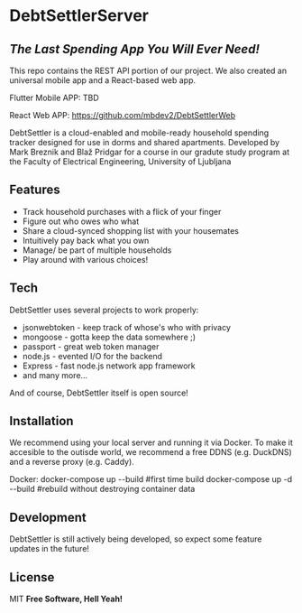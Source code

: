 # DebtSettlerServer
## _The Last Spending App You Will Ever Need!_

This repo contains the REST API portion of our project. We also created an universal mobile app and a React-based web app.

Flutter Mobile APP: TBD

React Web APP: https://github.com/mbdev2/DebtSettlerWeb

DebtSettler is a cloud-enabled and mobile-ready household spending tracker designed for use in dorms and shared apartments.
Developed by Mark Breznik and Blaž Pridgar for a course in our gradute study program at the Faculty of Electrical Engineering, University of Ljubljana

## Features

- Track household purchases with a flick of your finger
- Figure out who owes who what
- Share a cloud-synced shopping list with your housemates
- Intuitively pay back what you own
- Manage/ be part of multiple households
- Play around with various choices!


## Tech

DebtSettler uses several projects to work properly:

- jsonwebtoken - keep track of whose's who with privacy
- mongoose - gotta keep the data somewhere ;)
- passport - great web token manager
- node.js - evented I/O for the backend
- Express - fast node.js network app framework
- and many more...

And of course, DebtSettler itself is open source!


## Installation

We recommend using your local server and running it via Docker. To make it accesible to the outisde world, we recommend a free DDNS (e.g. DuckDNS) and a reverse proxy (e.g. Caddy).

Docker:
docker-compose up --build #first time build
docker-compose up -d --build #rebuild without destroying container data

## Development

DebtSettler is still actively being developed, so expect some feature updates in the future!

## License

MIT
**Free Software, Hell Yeah!**

